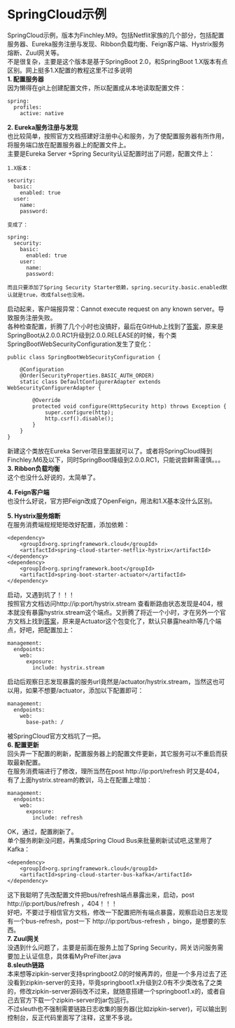 # SpringCloud示例
SpringCloud示例，版本为Finchley.M9。包括Netflit家族的几个部分，包括配置服务器、Eureka服务注册与发现、Ribbon负载均衡、Feign客户端、Hystrix服务熔断、Zuul网关等。<br/>
不是很复杂，主要是这个版本是基于SpringBoot 2.0，和SpringBoot 1.X版本有点区别。网上挺多1.X配置的教程这里不过多说明<br/>
 **1. 配置服务器** <br/>
因为懒得在git上创建配置文件，所以配置成从本地读取配置文件：<br/>
```
spring:
  profiles: 
    active: native
```
 **2. Eureka服务注册与发现** <br/>
也比较简单，按照官方文档搭建好注册中心和服务，为了使配置服务器有所作用，将服务端口放在配置服务器上的配置文件上。<br/>
主要是Eureka Server +Spring Security认证配置时出了问题，配置文件上：
```
1.X版本：

security:
  basic:
    enabled: true
  user:
    name:
    password: 

变成了：

spring:
  security:
    basic:
      enabled: true
    user:
      name:
      password: 

而且只要添加了Spring Security Starter依赖，spring.security.basic.enabled默认就是true，改成false也没用。
```
启动起来，客户端报异常：Cannot execute request on any known server。导致服务注册失败。<br/>
各种检查配置，折腾了几个小时也没搞好，最后在GitHub上找到了[答案](https://github.com/spring-cloud/spring-cloud-netflix/issues/2754)，原来是SpringBoot从2.0.0.RC1升级到2.0.0.RELEASE的时候，有个类SpringBootWebSecurityConfiguration发生了变化：<br/>
```
public class SpringBootWebSecurityConfiguration {

    @Configuration
    @Order(SecurityProperties.BASIC_AUTH_ORDER)
    static class DefaultConfigurerAdapter extends WebSecurityConfigurerAdapter {

        @Override
        protected void configure(HttpSecurity http) throws Exception {
            super.configure(http);
            http.csrf().disable();
        }
    }
}

```
新建这个类放在Eureka Server项目里面就可以了。或者将SpringCloud降到Finchley.M6及以下，同时SpringBoot降级到2.0.0.RC1，只能说尝鲜需谨慎。。。<br/>
 **3. Ribbon负载均衡** <br/>
这个也没什么好说的，太简单了。

 **4. Feign客户端** <br/>
也没什么好说，官方把Feign改成了OpenFeign，用法和1.X基本没什么区别。

 **5. Hystrix服务熔断** <br/>
在服务消费端规规矩矩改好配置，添加依赖：
```
<dependency>
    <groupId>org.springframework.cloud</groupId>
    <artifactId>spring-cloud-starter-netflix-hystrix</artifactId>
</dependency>
<dependency>
    <groupId>org.springframework.boot</groupId>
    <artifactId>spring-boot-starter-actuator</artifactId>
</dependency>
```
启动，又遇到坑了！！！<br/>
按照官方文档访问http://ip:port/hystrix.stream 查看断路由状态发现是404，根本就没有暴露hystrix.stream这个端点。又折腾了将近一个小时，才在另外一个官方文档上找到[答案](https://docs.spring.io/spring-boot/docs/current/reference/html/production-ready-endpoints.html)，原来是Actuator这个包变化了，默认只暴露health等几个端点，好吧，把配置加上：<br/>
```
management:
  endpoints:
    web:
      exposure:
        include: hystrix.stream
```
启动后观察日志发现暴露的服务url竟然是/actuator/hystrix.stream，当然这也可以用，如果不想要/actuator，添加以下配置即可：<br/>
```
management:
  endpoints:
    web:
      base-path: /
```
被SpringCloud官方文档坑了一把。
<br/>
 **6. 配置更新** <br/>
回头弄一下配置的刷新，配置服务器上的配置文件更新，其它服务可以不重启而获取最新配置。<br/>
在服务消费端进行了修改，理所当然在post http://ip:port/refresh 时又是404，有了上面hystrix.stream的教训，马上在配置上增加：<br/>
```
management:
  endpoints:
    web:
      exposure:
        include: refresh
```
OK，通过，配置刷新了。<br/>
单个服务刷新没问题，再集成Spring Cloud Bus来批量刷新试试吧,这里用了Kafka：<br/>
```
<dependency>
    <groupId>org.springframework.cloud</groupId>
    <artifactId>spring-cloud-starter-bus-kafka</artifactId>
</dependency>
```
这下我聪明了先改配置文件把bus/refresh端点暴露出来，启动，post http://ip:port/bus/refresh ，404！！！<br/>
好吧，不要过于相信官方文档，修改一下配置把所有端点暴露，观察启动日志发现有一个bus-refresh，post一下 http://ip:port/bus-refresh ，bingo，是想要的东西。
<br/>
 **7. Zuul网关** <br/>
没遇到什么问题了，主要是前面在服务上加了Spring Security，网关访问服务需要加上认证信息，具体看MyPreFilter.java
<br/>
 **8.sleuth链路** 
<br/>
本来想等zipkin-server支持springboot2.0的时候再弄的，但是一个多月过去了还没看到zipkin-server的支持，毕竟springboot1.x升级到2.0有不少类改名了之类的，修改zipkin-server源码改不过来，就随意搭建一个springboot1.x的，或者自己去官方下载一个zipkin-server的jar包运行。<br/>
不过sleuth也不强制需要链路日志收集的服务器(比如zipkin-server)，可以输出到控制台，反正代码里面写了注释，这里不多说。
<br/>